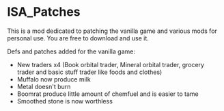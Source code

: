 # ISA_Patches

This is a mod dedicated to patching the vanilla game and various mods for personal use. You are free to download and use it.

Defs and patches added for the vanilla game:
- New traders x4 (Book orbital trader, Mineral orbital trader, grocery trader and basic stuff trader like foods and clothes)
- Muffalo now produce milk
- Metal doesn't burn
- Boomrat produce little amount of chemfuel and is easier to tame
- Smoothed stone is now worthless
  
